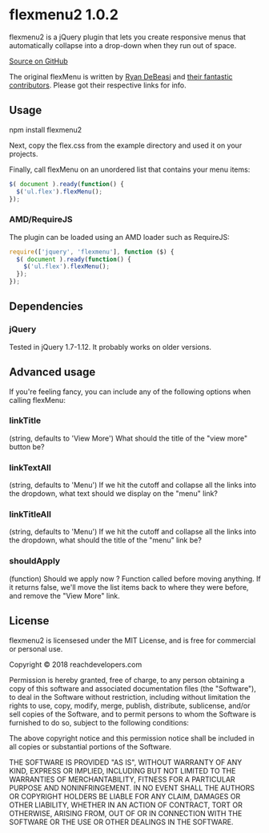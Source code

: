# flexmenu2 1.0.2
flexmenu2 is a jQuery plugin that lets you create responsive menus that automatically collapse into a drop-down when they run out of space.

[Source on GitHub](https://github.com/mylastore/flexmenu2)

The original flexMenu is written by [Ryan DeBeasi](http://www.ryandebeasi.com/) and [their fantastic contributors](https://github.com/352Media/flexMenu/graphs/contributors). Please got their respective links for info.

## Usage

npm install flexmenu2

Next, copy the flex.css from the example directory and used it on your projects. 

Finally, call flexMenu on an unordered list that contains your menu items:

```javascript
$( document ).ready(function() {
  $('ul.flex').flexMenu();
});
```

### AMD/RequireJS

The plugin can be loaded using an AMD loader such as RequireJS:

```javascript
require(['jquery', 'flexmenu'], function ($) {
  $( document ).ready(function() {
    $('ul.flex').flexMenu();
  });
});
```

## Dependencies

### jQuery
Tested in jQuery 1.7-1.12. It probably works on older versions.

## Advanced usage

If you're feeling fancy, you can include any of the following options when calling flexMenu:

### linkTitle
(string, defaults to 'View More')
What should the title of the "view more" button be?

### linkTextAll
(string, defaults to 'Menu')
If we hit the cutoff and collapse all the links into the dropdown, what text should we display on the "menu" link?

### linkTitleAll
(string, defaults to 'Menu')
If we hit the cutoff and collapse all the links into the dropdown, what should the title of the "menu" link be?

### shouldApply
(function)
Should we apply now ? Function called before moving anything. If it returns false, we'll move the list items back to where they were before, and remove the "View More" link.


## License

flexmenu2 is licensesed under the MIT License, and is free for commercial or personal use.

Copyright &copy; 2018 reachdevelopers.com

Permission is hereby granted, free of charge, to any person obtaining a copy of this software and associated documentation files (the "Software"), to deal in the Software without restriction, including without limitation the rights to use, copy, modify, merge, publish, distribute, sublicense, and/or sell copies of the Software, and to permit persons to whom the Software is furnished to do so, subject to the following conditions:

The above copyright notice and this permission notice shall be included in all copies or substantial portions of the Software.

THE SOFTWARE IS PROVIDED "AS IS", WITHOUT WARRANTY OF ANY KIND, EXPRESS OR IMPLIED, INCLUDING BUT NOT LIMITED TO THE WARRANTIES OF MERCHANTABILITY, FITNESS FOR A PARTICULAR PURPOSE AND NONINFRINGEMENT. IN NO EVENT SHALL THE AUTHORS OR COPYRIGHT HOLDERS BE LIABLE FOR ANY CLAIM, DAMAGES OR OTHER LIABILITY, WHETHER IN AN ACTION OF CONTRACT, TORT OR OTHERWISE, ARISING FROM, OUT OF OR IN CONNECTION WITH THE SOFTWARE OR THE USE OR OTHER DEALINGS IN THE SOFTWARE.
